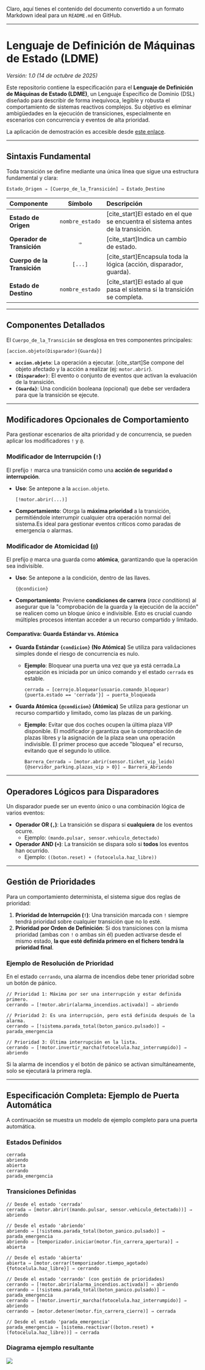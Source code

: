 Claro, aquí tienes el contenido del documento convertido a un formato Markdown ideal para un `README.md` en GitHub.

-----

# Lenguaje de Definición de Máquinas de Estado (LDME)

*Versión: 1.0 (14 de octubre de 2025)*

Este repositorio contiene la especificación para el **Lenguaje de Definición de Máquinas de Estado (LDME)**, un Lenguaje Específico de Dominio (DSL) diseñado para describir de forma inequívoca, legible y robusta el comportamiento de sistemas reactivos complejos. Su objetivo es eliminar ambigüedades en la ejecución de transiciones, especialmente en escenarios con concurrencia y eventos de alta prioridad.

La aplicación de demostración es accesible desde [este enlace](https://diegomguillen.github.io/statemachinedefinitionlanguage/). 

-----

## Sintaxis Fundamental

Toda transición se define mediante una única línea que sigue una estructura fundamental y clara:

```plaintext
Estado_Origen ⇒ [Cuerpo_de_la_Transición] ⇒ Estado_Destino
```

| Componente | Símbolo | Descripción |
| :--- | :---: | :--- |
| **Estado de Origen** | `nombre_estado` | [cite\_start]El estado en el que se encuentra el sistema antes de la transición. |
| **Operador de Transición** | `⇒` | [cite\_start]Indica un cambio de estado.|
| **Cuerpo de la Transición**| `[...]` | [cite\_start]Encapsula toda la lógica (acción, disparador, guarda). |
| **Estado de Destino** | `nombre_estado` | [cite\_start]El estado al que pasa el sistema si la transición se completa. |

-----

## Componentes Detallados

El `Cuerpo_de_la_Transición` se desglosa en tres componentes principales:

```plaintext
[accion.objeto(Disparador){Guarda}]
```

  * **`accion.objeto`**: La operación a ejecutar. [cite\_start]Se compone del objeto afectado y la acción a realizar (ej: `motor.abrir`).
  * **`(Disparador)`**: El evento o conjunto de eventos que activan la evaluación de la transición.
  * **`{Guarda}`**: Una condición booleana (opcional) que debe ser verdadera para que la transición se ejecute.

-----

## Modificadores Opcionales de Comportamiento

Para gestionar escenarios de alta prioridad y de concurrencia, se pueden aplicar los modificadores `!` y `@`.

### Modificador de Interrupción (`!`)

El prefijo `!` marca una transición como una **acción de seguridad o interrupción**.

  * **Uso**: Se antepone a la `accion.objeto`.
    ```plaintext
    [!motor.abrir(...)]
    ```
  * **Comportamiento**: Otorga la **máxima prioridad** a la transición, permitiéndole interrumpir cualquier otra operación normal del sistema.Es ideal para gestionar eventos críticos como paradas de emergencia o alarmas.

### Modificador de Atomicidad (`@`)

El prefijo `@` marca una guarda como **atómica**, garantizando que la operación sea indivisible.

  * **Uso**: Se antepone a la condición, dentro de las llaves.
    ```plaintext
    {@condicion}
    ```
  * **Comportamiento**: Previene **condiciones de carrera** (*race conditions*) al asegurar que la "comprobación de la guarda y la ejecución de la acción" se realicen como un bloque único e indivisible. Esto es crucial cuando múltiples procesos intentan acceder a un recurso compartido y limitado.

#### Comparativa: Guarda Estándar vs. Atómica

  * **Guarda Estándar `{condicion}` (No Atómica)**
    Se utiliza para validaciones simples donde el riesgo de concurrencia es nulo.

      * **Ejemplo**: Bloquear una puerta una vez que ya está cerrada.La operación es iniciada por un único comando y el estado `cerrada` es estable.
        ```plaintext
        cerrada ⇒ [cerrojo.bloquear(usuario.comando_bloquear){puerta.estado == 'cerrada'}] ⇒ puerta_bloqueada
        ```

  * **Guarda Atómica `{@condicion}` (Atómica)**
    Se utiliza para gestionar un recurso compartido y limitado, como las plazas de un parking.

      * **Ejemplo**: Evitar que dos coches ocupen la última plaza VIP disponible. El modificador `@` garantiza que la comprobación de plazas libres y la asignación de la plaza sean una operación indivisible. El primer proceso que accede "bloquea" el recurso, evitando que el segundo lo utilice.
        ```plaintext
        Barrera_Cerrada ⇒ [motor.abrir(sensor.ticket_vip_leido){@servidor_parking.plazas_vip > 0}] ⇒ Barrera_Abriendo
        ```

-----

## Operadores Lógicos para Disparadores

Un disparador puede ser un evento único o una combinación lógica de varios eventos:

  * **Operador OR (`,`)**: La transición se dispara si **cualquiera** de los eventos ocurre.
      * Ejemplo: `(mando.pulsar, sensor.vehiculo_detectado)`
  * **Operador AND (`+`)**: La transición se dispara solo si **todos** los eventos han ocurrido.
      * Ejemplo: `((boton.reset) + (fotocelula.haz_libre))`

-----

## Gestión de Prioridades

Para un comportamiento determinista, el sistema sigue dos reglas de prioridad:

1.  **Prioridad de Interrupción (`!`)**: Una transición marcada con `!` siempre tendrá prioridad sobre cualquier transición que no lo esté.
2.  **Prioridad por Orden de Definición**: Si dos transiciones con la misma prioridad (ambas con `!` o ambas sin él) pueden activarse desde el mismo estado, **la que esté definida primero en el fichero tendrá la prioridad final**.

### Ejemplo de Resolución de Prioridad

En el estado `cerrando`, una alarma de incendios debe tener prioridad sobre un botón de pánico.

```plaintext
// Prioridad 1: Máxima por ser una interrupción y estar definida primero.
cerrando ⇒ [!motor.abrir(alarma_incendios.activada)] ⇒ abriendo

// Prioridad 2: Es una interrupción, pero está definida después de la alarma.
cerrando ⇒ [!sistema.parada_total(boton_panico.pulsado)] ⇒ parada_emergencia

// Prioridad 3: Última interrupción en la lista.
cerrando ⇒ [!motor.invertir_marcha(fotocelula.haz_interrumpido)] ⇒ abriendo
```

Si la alarma de incendios y el botón de pánico se activan simultáneamente, solo se ejecutará la primera regla.

-----

## Especificación Completa: Ejemplo de Puerta Automática

A continuación se muestra un modelo de ejemplo completo para una puerta automática.

### Estados Definidos

```
cerrada
abriendo
abierta
cerrando
parada_emergencia
```

### Transiciones Definidas

```plaintext
// Desde el estado 'cerrada'
cerrada ⇒ [motor.abrir((mando.pulsar, sensor.vehiculo_detectado))] ⇒ abriendo

// Desde el estado 'abriendo'
abriendo ⇒ [!sistema.parada_total(boton_panico.pulsado)] ⇒ parada_emergencia
abriendo ⇒ [temporizador.iniciar(motor.fin_carrera_apertura)] ⇒ abierta

// Desde el estado 'abierta'
abierta ⇒ [motor.cerrar(temporizador.tiempo_agotado){fotocelula.haz_libre}] ⇒ cerrando

// Desde el estado 'cerrando' (con gestión de prioridades)
cerrando ⇒ [!motor.abrir(alarma_incendios.activada)] ⇒ abriendo
cerrando ⇒ [!sistema.parada_total(boton_panico.pulsado)] ⇒ parada_emergencia
cerrando ⇒ [!motor.invertir_marcha(fotocelula.haz_interrumpido)] ⇒ abriendo
cerrando ⇒ [motor.detener(motor.fin_carrera_cierre)] ⇒ cerrada

// Desde el estado 'parada_emergencia'
parada_emergencia ⇒ [sistema.reactivar((boton.reset) + (fotocelula.haz_libre))] ⇒ cerrada
```

### Diagrama ejemplo resultante
![](./LDME.png)
